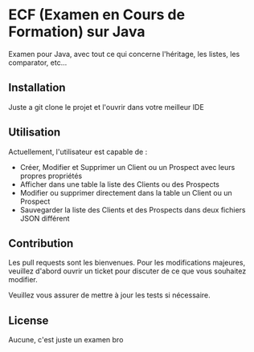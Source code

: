 # ECF (Examen en Cours de Formation) sur Java

Examen pour Java, avec tout ce qui concerne l'héritage, les listes, les comparator, etc...

## Installation

Juste a git clone le projet et l'ouvrir dans votre meilleur IDE

## Utilisation

Actuellement, l'utilisateur est capable de :

- Créer, Modifier et Supprimer un Client ou un Prospect avec leurs propres propriétés
- Afficher dans une table la liste des Clients ou des Prospects
- Modifier ou supprimer directement dans la table un Client ou un Prospect
- Sauvegarder la liste des Clients et des Prospects dans deux fichiers JSON différent

## Contribution

Les pull requests sont les bienvenues. Pour les modifications majeures, veuillez d'abord ouvrir un ticket
pour discuter de ce que vous souhaitez modifier.

Veuillez vous assurer de mettre à jour les tests si nécessaire.

## License

Aucune, c'est juste un examen bro
